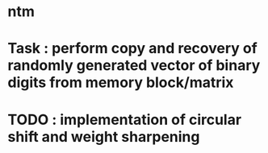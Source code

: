 # ntm
# Task : perform copy and recovery of randomly generated vector of binary digits from memory block/matrix
# TODO : implementation of circular shift and weight sharpening 
